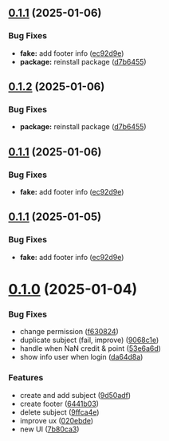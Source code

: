 ## [0.1.1](https://github.com/leho-dev/mpc-extension/compare/v0.1.0...v0.1.1) (2025-01-06)

### Bug Fixes

- **fake:** add footer info ([ec92d9e](https://github.com/leho-dev/mpc-extension/commit/ec92d9eb11632c0b1f4cc9ff397f6732f65590f3))
- **package:** reinstall package ([d7b6455](https://github.com/leho-dev/mpc-extension/commit/d7b6455429ac8a8852f7489b8b88250d4d2213dc))

## [0.1.2](https://github.com/leho-dev/mpc-extension/compare/v0.1.1...v0.1.2) (2025-01-06)

### Bug Fixes

- **package:** reinstall package ([d7b6455](https://github.com/leho-dev/mpc-extension/commit/d7b6455429ac8a8852f7489b8b88250d4d2213dc))

## [0.1.1](https://github.com/leho-dev/mpc-extension/compare/v0.1.0...v0.1.1) (2025-01-06)

### Bug Fixes

- **fake:** add footer info ([ec92d9e](https://github.com/leho-dev/mpc-extension/commit/ec92d9eb11632c0b1f4cc9ff397f6732f65590f3))

## [0.1.1](https://github.com/leho-dev/mpc-extension/compare/v0.1.0...v0.1.1) (2025-01-05)

### Bug Fixes

- **fake:** add footer info ([ec92d9e](https://github.com/leho-dev/mpc-extension/commit/ec92d9eb11632c0b1f4cc9ff397f6732f65590f3))

# [0.1.0](https://github.com/leho-dev/mpc-extension/compare/v0.0.1...v0.1.0) (2025-01-04)

### Bug Fixes

- change permission ([f630824](https://github.com/leho-dev/mpc-extension/commit/f63082456b4a2aec21b1a6642f465d66e72991e1))
- duplicate subject (fail, improve) ([9068c1e](https://github.com/leho-dev/mpc-extension/commit/9068c1ef7dfb546947fb61a32f0aa17ac408f050))
- handle when NaN credit & point ([53e6a6d](https://github.com/leho-dev/mpc-extension/commit/53e6a6d2ae0dd378de2d026df7a788b98803aa7a))
- show info user when login ([da64d8a](https://github.com/leho-dev/mpc-extension/commit/da64d8a75f8d29cf432aad98f9d78b6db42bae01))

### Features

- create and add subject ([9d50adf](https://github.com/leho-dev/mpc-extension/commit/9d50adf708b0d8b3636300cc33c5bccfc1c01057))
- create footer ([6441b03](https://github.com/leho-dev/mpc-extension/commit/6441b03e7d2f64319fe5fb6e7f2993f5a33cbb7d))
- delete subject ([9ffca4e](https://github.com/leho-dev/mpc-extension/commit/9ffca4ee04ec56cca6f492e3972c94a5bf7e5613))
- improve ux ([020ebde](https://github.com/leho-dev/mpc-extension/commit/020ebde7ef75a3d751b16c0623abc9212ef1c12b))
- new UI ([7b80ca3](https://github.com/leho-dev/mpc-extension/commit/7b80ca340d38c0a05510736b24a7c18dcf446e8a))
